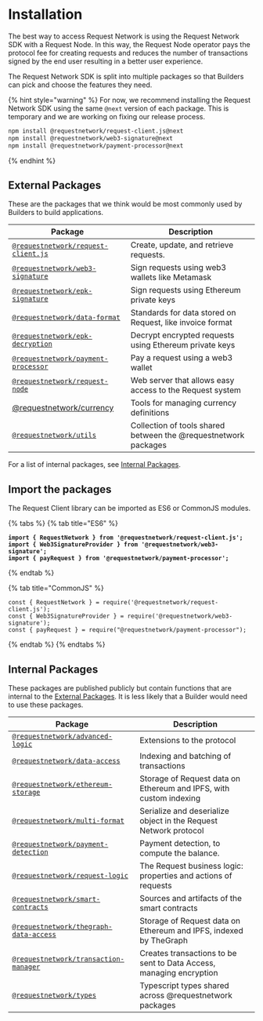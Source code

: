 # Installation

The best way to access Request Network is using the Request Network SDK with a Request Node. In this way, the Request Node operator pays the protocol fee for creating requests and reduces the number of transactions signed by the end user resulting in a better user experience.

The Request Network SDK is split into multiple packages so that Builders can pick and choose the features they need.

{% hint style="warning" %}
For now, we recommend installing the Request Network SDK using the same `@next` version of each package. This is temporary and we are working on fixing our release process.

```bash
npm install @requestnetwork/request-client.js@next
npm install @requestnetwork/web3-signature@next
npm install @requestnetwork/payment-processor@next
```
{% endhint %}

## External Packages

These are the packages that we think would be most commonly used by Builders to build applications.

<table data-full-width="true"><thead><tr><th>Package</th><th>Description</th></tr></thead><tbody><tr><td><a href="https://www.npmjs.com/package/@requestnetwork/request-client.js"><code>@requestnetwork/request-client.js</code></a></td><td>Create, update, and retrieve requests.</td></tr><tr><td><a href="https://www.npmjs.com/package/@requestnetwork/web3-signature"><code>@requestnetwork/web3-signature</code></a></td><td>Sign requests using web3 wallets like Metamask</td></tr><tr><td><a href="https://www.npmjs.com/package/@requestnetwork/epk-signature"><code>@requestnetwork/epk-signature</code></a></td><td>Sign requests using Ethereum private keys</td></tr><tr><td><a href="https://www.npmjs.com/package/@requestnetwork/data-format"><code>@requestnetwork/data-format</code></a></td><td>Standards for data stored on Request, like invoice format</td></tr><tr><td><a href="https://www.npmjs.com/package/@requestnetwork/epk-decryption"><code>@requestnetwork/epk-decryption</code></a></td><td>Decrypt encrypted requests using Ethereum private keys</td></tr><tr><td><a href="https://www.npmjs.com/package/@requestnetwork/payment-processor"><code>@requestnetwork/payment-processor</code></a></td><td>Pay a request using a web3 wallet</td></tr><tr><td><a href="https://www.npmjs.com/package/@requestnetwork/request-node"><code>@requestnetwork/request-node</code></a></td><td>Web server that allows easy access to the Request system</td></tr><tr><td><a href="https://www.npmjs.com/package/@requestnetwork/currency">@requestnetwork/currency</a></td><td>Tools for managing currency definitions</td></tr><tr><td><a href="https://www.npmjs.com/package/@requestnetwork/utils"><code>@requestnetwork/utils</code></a></td><td>Collection of tools shared between the @requestnetwork packages</td></tr></tbody></table>

For a list of internal packages, see [Internal Packages](request-network-client-introduction.md#internal-packages).

## Import the packages

The Request Client library can be imported as ES6 or CommonJS modules.

{% tabs %}
{% tab title="ES6" %}
<pre class="language-tsx"><code class="lang-tsx"><strong>import { RequestNetwork } from '@requestnetwork/request-client.js';
</strong><strong>import { Web3SignatureProvider } from '@requestnetwork/web3-signature';
</strong><strong>import { payRequest } from '@requestnetwork/payment-processor';
</strong></code></pre>
{% endtab %}

{% tab title="CommonJS" %}
```tsx
const { RequestNetwork } = require('@requestnetwork/request-client.js');
const { Web3SignatureProvider } = require('@requestnetwork/web3-signature');
const { payRequest } = require("@requestnetwork/payment-processor");
```
{% endtab %}
{% endtabs %}

## Internal Packages

These packages are published publicly but contain functions that are internal to the [External Packages](request-network-client-introduction.md#external-packages). It is less likely that a Builder would need to use these packages.

<table data-full-width="true"><thead><tr><th>Package</th><th>Description</th></tr></thead><tbody><tr><td><a href="https://www.npmjs.com/package/@requestnetwork/advanced-logic"><code>@requestnetwork/advanced-logic</code></a></td><td>Extensions to the protocol</td></tr><tr><td><a href="https://www.npmjs.com/package/@requestnetwork/data-access"><code>@requestnetwork/data-access</code></a></td><td>Indexing and batching of transactions</td></tr><tr><td><a href="https://www.npmjs.com/package/@requestnetwork/ethereum-storage"><code>@requestnetwork/ethereum-storage</code></a></td><td>Storage of Request data on Ethereum and IPFS, with custom indexing</td></tr><tr><td><a href="https://www.npmjs.com/package/@requestnetwork/multi-format"><code>@requestnetwork/multi-format</code></a></td><td>Serialize and deserialize object in the Request Network protocol</td></tr><tr><td><a href="https://www.npmjs.com/package/@requestnetwork/payment-detection"><code>@requestnetwork/payment-detection</code></a></td><td>Payment detection, to compute the balance.</td></tr><tr><td><a href="https://www.npmjs.com/package/@requestnetwork/request-logic"><code>@requestnetwork/request-logic</code></a></td><td>The Request business logic: properties and actions of requests</td></tr><tr><td><a href="https://www.npmjs.com/package/@requestnetwork/smart-contracts"><code>@requestnetwork/smart-contracts</code></a></td><td>Sources and artifacts of the smart contracts</td></tr><tr><td><a href="https://www.npmjs.com/package/@requestnetwork/thegraph-data-access"><code>@requestnetwork/thegraph-data-access</code></a></td><td>Storage of Request data on Ethereum and IPFS, indexed by TheGraph</td></tr><tr><td><a href="https://www.npmjs.com/package/@requestnetwork/transaction-manager"><code>@requestnetwork/transaction-manager</code></a></td><td>Creates transactions to be sent to Data Access, managing encryption</td></tr><tr><td><a href="https://www.npmjs.com/package/@requestnetwork/types"><code>@requestnetwork/types</code></a></td><td>Typescript types shared across @requestnetwork packages</td></tr></tbody></table>
